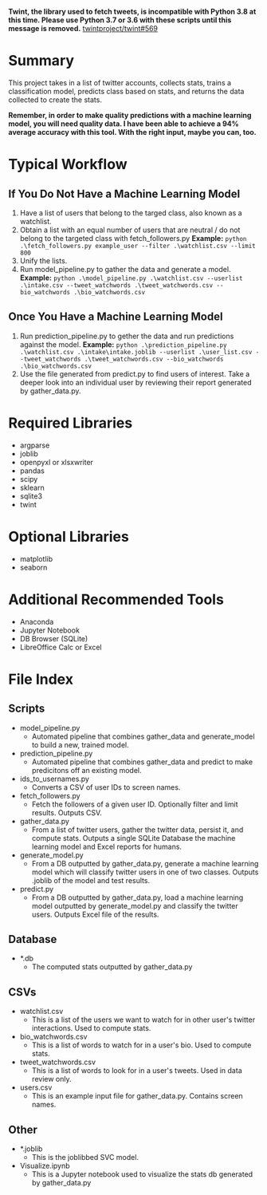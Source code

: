**Twint, the library used to fetch tweets, is incompatible with Python 3.8 at this time.  Please use Python 3.7 or 3.6 with these scripts until this message is removed.** [twintproject/twint#569](https://github.com/twintproject/twint/issues/569)

# Summary
This project takes in a list of twitter accounts, collects stats, trains a classification model, predicts class based on stats, and returns the data collected to create the stats.

**Remember, in order to make quality predictions with a machine learning model, you will need quality data. I have been able to achieve a 94% average accuracy with this tool. With the right input, maybe you can, too.**

# Typical Workflow
## If You Do Not Have a Machine Learning Model
1. Have a list of users that belong to the targed class, also known as a watchlist.
2. Obtain a list with an equal number of users that are neutral / do not belong to the targeted class with fetch_followers.py **Example:** ```python .\fetch_followers.py example_user --filter .\watchlist.csv --limit 800```
3. Unify the lists.
4. Run model_pipeline.py to gather the data and generate a model. **Example:** ```python .\model_pipeline.py .\watchlist.csv --userlist .\intake.csv --tweet_watchwords .\tweet_watchwords.csv --bio_watchwords .\bio_watchwords.csv```
## Once You Have a Machine Learning Model
1. Run prediction_pipeline.py to gether the data and run predictions against the model. **Example:** ```python .\prediction_pipeline.py .\watchlist.csv .\intake\intake.joblib --userlist .\user_list.csv --tweet_watchwords .\tweet_watchwords.csv --bio_watchwords .\bio_watchwords.csv```
3. Use the file generated from predict.py to find users of interest. Take a deeper look into an individual user by reviewing their report generated by gather_data.py.

# Required Libraries
* argparse
* joblib
* openpyxl or xlsxwriter
* pandas
* scipy
* sklearn
* sqlite3
* twint

# Optional Libraries
* matplotlib
* seaborn

# Additional Recommended Tools
* Anaconda
* Jupyter Notebook
* DB Browser (SQLite)
* LibreOffice Calc or Excel

# File Index
## Scripts
* model_pipeline.py
    * Automated pipeline that combines gather_data and generate_model to build a new, trained model.
* prediction_pipeline.py
    * Automated pipeline that combines gather_data and predict to make predicitons off an existing model.
* ids_to_usernames.py
    * Converts a CSV of user IDs to screen names.
* fetch_followers.py
    * Fetch the followers of a given user ID. Optionally filter and limit results. Outputs CSV.
* gather_data.py
    * From a list of twitter users, gather the twitter data, persist it, and compute stats. Outputs a single SQLite Database the machine learning model and Excel reports for humans.
* generate_model.py
    * From a DB outputted by gather_data.py, generate a machine learning model which will classify twitter users in one of two classes. Outputs .joblib of the model and test results.
* predict.py
    * From a DB outputted by gather_data.py, load a machine learning model outputted by generate_model.py and classify the twitter users. Outputs Excel file of the results.
## Database
* *.db
    * The computed stats outputted by gather_data.py

## CSVs
* watchlist.csv
    * This is a list of the users we want to watch for in other user's twitter interactions. Used to compute stats.
* bio_watchwords.csv
    * This is a list of words to watch for in a user's bio. Used to compute stats.
* tweet_watchwords.csv
    * This is a list of words to look for in a user's tweets. Used in data review only.
* users.csv
    * This is an example input file for gather_data.py. Contains screen names.

## Other
* *.joblib
    * This is the joblibbed SVC model.
* Visualize.ipynb
    * This is a Jupyter notebook used to visualize the stats db generated by gather_data.py